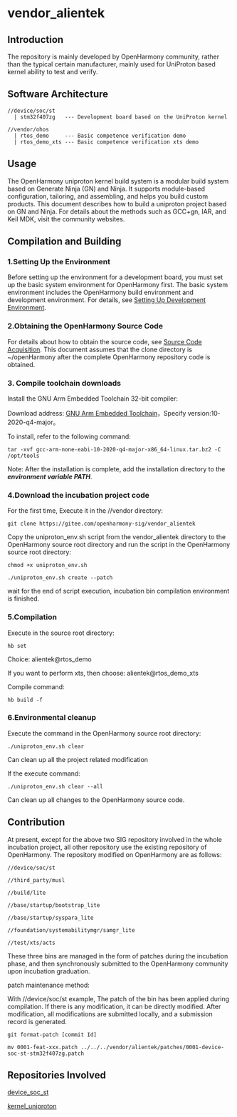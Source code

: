 # vendor_alientek

## Introduction

The repository is mainly developed by OpenHarmony community, rather than the typical certain manufacturer, mainly used for UniProton based kernel ability to test and verify.

## Software Architecture
```
//device/soc/st
  | stm32f407zg   --- Development board based on the UniProton kernel

//vendor/ohos
  | rtos_demo     --- Basic competence verification demo
  | rtos_demo_xts --- Basic competence verification xts demo
```

## Usage

The OpenHarmony uniproton kernel build system is a modular build system based on Generate Ninja (GN) and Ninja. It supports module-based configuration, tailoring, and assembling, and helps you build custom products. This document describes how to build a uniproton project based on GN and Ninja. For details about the methods such as GCC+gn, IAR, and Keil MDK, visit the community websites.

## Compilation and Building

### 1.Setting Up the Environment

Before setting up the environment for a development board, you must set up the basic system environment for OpenHarmony first. The basic system environment includes the OpenHarmony build environment and development environment. For details, see [Setting Up Development Environment](https://gitee.com/openharmony/docs/blob/HEAD/en/device-dev/quick-start/quickstart-lite-env-setup.md).

### 2.Obtaining the OpenHarmony Source Code

For details about how to obtain the source code, see [Source Code Acquisition](https://gitee.com/openharmony/docs/blob/HEAD/en/device-dev/get-code/sourcecode-acquire.md). This document assumes that the clone directory is ~/openHarmony after the complete OpenHarmony repository code is obtained.

### 3. Compile toolchain downloads

Install the GNU Arm Embedded Toolchain 32-bit compiler:

Download address: [GNU Arm Embedded Toolchain](https://developer.arm.com/downloads/-/gnu-rm)，Specify version:10-2020-q4-major。

To install, refer to the following command:

```
tar -xvf gcc-arm-none-eabi-10-2020-q4-major-x86_64-linux.tar.bz2 -C /opt/tools
```

Note: After the installation is complete, add the installation directory to the ***environment variable PATH***.

### 4.Download the incubation project code

For the first time, Execute it in the //vendor directory:
```
git clone https://gitee.com/openharmony-sig/vendor_alientek

```
Copy the uniproton_env.sh script from the vendor_alientek directory to the OpenHarmony source root directory and run the script in the OpenHarmony source root directory:
```
chmod +x uniproton_env.sh

./uniproton_env.sh create --patch
```

wait for the end of script execution, incubation bin compilation environment is finished.

### 5.Compilation

Execute in the source root directory:
```
hb set
```

Choice: alientek@rtos_demo

If you want to perform xts, then choose: alientek@rtos_demo_xts

Compile command:
```
hb build -f
```

### 6.Environmental cleanup

Execute the command in the OpenHarmony source root directory:

```
./uniproton_env.sh clear
```

Can clean up all the project related modification

If the execute command:

```
./uniproton_env.sh clear --all
```
Can clean up all changes to the OpenHarmony source code.

## Contribution

At present, except for the above two SIG repository involved in the whole incubation project, all other repository use the existing repository of OpenHarmony. The repository modified on OpenHarmony are as follows:

```
//device/soc/st

//third_party/musl

//build/lite

//base/startup/bootstrap_lite

//base/startup/syspara_lite

//foundation/systemabilitymgr/samgr_lite

//test/xts/acts
```

These three bins are managed in the form of patches during the incubation phase, and then synchronously submitted to the OpenHarmony community upon incubation graduation.

patch maintenance method:

With //device/soc/st example, The patch of the bin has been applied during compilation. If there is any modification, it can be directly modified. After modification, all modifications are submitted locally, and a submission record is generated.

```
git format-patch [commit Id]

mv 0001-feat-xxx.patch ../../../vendor/alientek/patches/0001-device-soc-st-stm32f407zg.patch
```

## Repositories Involved

[device_soc_st](https://gitee.com/openharmony/device_soc_st)

[kernel_uniproton](https://gitee.com/openharmony-sig/kernel_uniproton)
